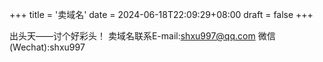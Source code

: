 +++
title = '卖域名'
date = 2024-06-18T22:09:29+08:00
draft = false
+++

出头天——讨个好彩头！
卖域名联系E-mail:shxu997@qq.com 微信(Wechat):shxu997
